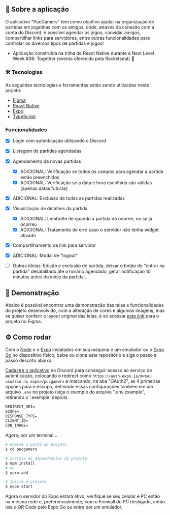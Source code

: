 
## :bookmark_tabs: Sobre a aplicação
O aplicativo "PucGamers" tem como objetivo ajudar na organização de partidas em jogatinas com os amigos, onde, através da conexão com a conta do Discord, é possível agendar os jogos, convidar amigos, compartilhar links para servidores, entre outras funcionalidades para controlar os diversos tipos de partidas e jogos!
- Aplicação construída na trilha de React Native durante a Next Level Week #06: Together (evento oferecido pela Rocketseat) 🚀

### :hammer_and_wrench: Tecnologias
As seguintes tecnologias e ferramentas estão sendo utilizadas neste projeto:

- [Figma](http://www.figma.com/)
- [React Native](https://reactnative.dev/)
- [Expo](https://expo.io/)
- [TypeScript](https://www.typescriptlang.org/)
  
### Funcionalidades
- [X] Login com autenticação utilizando o Discord
- [X] Listagem de partidas agendadas
- [X] Agendamento de novas partidas
  - [X] ADICIONAL: Verificação se todos os campos para agendar a partida estão preenchidos
  - [X] ADICIONAL: Verificação se a data e hora escolhida são válidas (apenas datas futuras)
- [X] ADICIONAL: Exclusão de todas as partidas realizadas
- [X] Visualização de detalhes da partida
  - [X] ADICIONAL: Lembrete de quando a partida irá ocorrer, ou se já ocorreu
  - [X] ADICIONAL: Tratamento de erro caso o servidor não tenha widget ativado
- [X] Compartilhamento de link para servidor
- [X] ADICIONAL: Modal de "logout"

- [ ] Outras ideias: Edição e exclusão de partida, deixar o botão de "entrar na partida" desabilitado até o horário agendado, gerar notificação 10 minutos antes do início da partida...

<span id="demo">
  
## :iphone: Demonstração
Abaixo é possível encontrar uma demonstração das telas e funcionalidades do projeto desenvolvido, com a alteração de cores e algumas imagens, mas se quiser 
conferir o layout original das telas, é só acessar [este link](https://www.figma.com/file/3oUtbd1Wq8RVgr7oUilrFC/PucGamers?node-id=58913%3A83&t=Mk3XKIJrl8xTSzRb-1) para o projeto no Figma.
  
<!-- <p align="center">
  <img alt="Demonstração" src=".github/demo-com-melhorias.gif" width="230px" />
</p> -->

<span id="requisitos">

## :gear: Como rodar
Com o [Node](https://nodejs.org/en/) e o [Expo](https://expo.io/) instalados em sua máquina e um emulador ou o [Expo Go](https://expo.io/client) no dispositivo físico, baixe ou clone este repositório e siga o passo a passo descrito abaixo.
  
[Cadastre o aplicativo](https://discord.com/developers/applications) no Discord para conseguir acesso ao serviço de autenticação, colocando o redirect como `https://auth.expo.io/@<seu usuário no expo>/pucgamers` e marcando, na aba "OAuth2", as 4 primeiras opções para o escopo, definindo essas configurações também em um arquivo `.env` no projeto (siga o exemplo do arquivo ".env.example", retirando o '.exemple' depois).
 
 ```cl
REDIRECT_URI=
SCOPE=
RESPONSE_TYPE=
CLIENT_ID=
CDN_IMAGE=
```
Agora, por um terminal...
```bash
# Acesse a pasta do projeto
$ cd pucgamers

# Instale as dependências do projeto
$ npm install
# ou
$ yarn add

# Inicie o projeto
$ expo start
```
Agora o servidor do Expo estará ativo, verifique se seu celular e PC então na mesma rede e, preferencialmente, com o Firewall do PC desligado, 
então leia o QR Code pelo Expo Go ou entre por um emulador.
